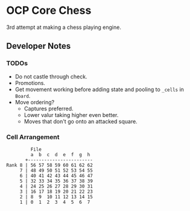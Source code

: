 # OCP Core Chess

3rd attempt at making a chess playing engine.

## Developer Notes

### TODOs

- Do not castle through check.
- Promotions.
- Get movement working before adding state and pooling to `_cells` in `Board`.
- Move ordering?
  - Captures preferred. 
  - Lower valur taking higher even better.
  - Moves that don't go onto an attacked square.

### Cell Arrangement

```
         File
         a  b  c  d  e  f  g  h
       +------------------------
Rank 8 | 56 57 58 59 60 61 62 62
     7 | 48 49 50 51 52 53 54 55
     6 | 40 41 42 43 44 45 46 47
     5 | 32 33 34 35 36 37 38 39
     4 | 24 25 26 27 28 29 30 31
     3 | 16 17 18 19 20 21 22 23
     2 | 8  9  10 11 12 13 14 15
     1 | 0  1  2  3  4  5  6  7
```